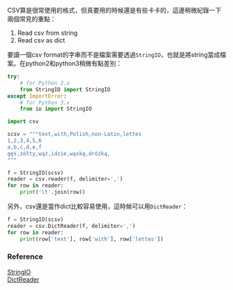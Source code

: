 CSV算是很常使用的格式，但真要用的時候還是有些卡卡的，這邊稍微紀錄一下兩個常見的重點：

1. Read csv from string
2. Read csv as dict

要讀一個csv format的字串而不是檔案需要透過`StringIO`，也就是將string當成檔案。在python2和python3稍微有點差別：

```python
try:
    # for Python 2.x
    from StringIO import StringIO
except ImportError:
    # for Python 3.x
    from io import StringIO

import csv

scsv = """text,with,Polish,non-Latin,lettes
1,2,3,4,5,6
a,b,c,d,e,f
gęś,zółty,wąż,idzie,wąską,dróżką,
"""

f = StringIO(scsv)
reader = csv.reader(f, delimiter=',')
for row in reader:
    print('\t'.join(row))
```

另外，csv還是當作dict比較容易使用，這時候可以用`DictReader`：

```python
f = StringIO(scsv)
reader = csv.DictReader(f, delimiter=',')
for row in reader:
    print(row['text'], row['with'], row['lettes'])
```

### Reference

[StringIO](https://stackoverflow.com/questions/3305926/python-csv-string-to-array)  
[DictReader](https://blog.gtwang.org/programming/python-csv-file-reading-and-writing-tutorial/)

